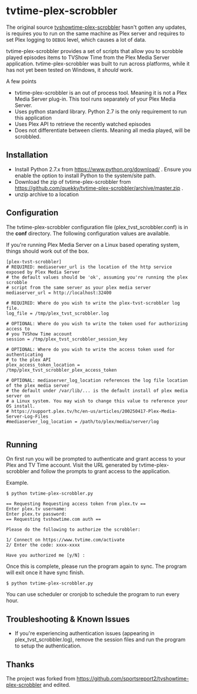 tvtime-plex-scrobbler
=====================

The original source [tvshowtime-plex-scrobbler](https://github.com/tvshowtime/tvshowtime-plex-scrobbler/) hasn't gotten any updates, is requires you to run on the same machine as Plex server and requires to set Plex logging to `DEBUG` level, which causes a lot of data.

tvtime-plex-scrobbler provides a set of scripts that allow you to scrobble played episodes items to TVShow Time from the Plex Media Server application. tvtime-plex-scrobbler was built to run across platforms, while it has not yet been tested on Windows, it *should* work.

A few points

  - tvtime-plex-scrobbler is an out of process tool. Meaning it is not a Plex Media Server plug-in. This tool runs separately of your Plex Media Server.
  - Uses python standard library. Python 2.7 is the only requirement to run this application
  - Uses Plex API to retrieve the recently watched episodes
  - Does not differentiate between clients. Meaning all media played, will be scrobbled.

Installation
----

* Install Python 2.7.x from https://www.python.org/download/ . Ensure you enable the option to install Python to the system/site path.
* Download the zip of tvtime-plex-scrobbler from https://github.com/quekky/tvtime-plex-scrobbler/archive/master.zip .
* unzip archive to a location

Configuration
-----------

The tvtime-plex-scrobbler configuration file (plex_tvst_scrobbler.conf) is in the **conf** directory. The following configuration values are available.

If you're running Plex Media Server on a Linux based operating system, things should work out of the box.

```
[plex-tvst-scrobbler]
# REQUIRED: mediaserver_url is the location of the http service exposed by Plex Media Server
# the default values should be 'ok', assuming you're running the plex scrobble
# script from the same server as your plex media server
mediaserver_url = http://localhost:32400

# REQUIRED: Where do you wish to write the plex-tvst-scrobbler log file.
log_file = /tmp/plex_tvst_scrobbler.log

# OPTIONAL: Where do you wish to write the token used for authorizing access to
# you TVShow Time account
session = /tmp/plex_tvst_scrobbler_session_key

# OPTIONAL: Where do you wish to write the access token used for authenticating
# to the plex API
plex_access_token_location = /tmp/plex_tvst_scrobbler_plex_access_token

# OPTIONAL: mediaserver_log_location references the log file location of the plex media server
# the default under /var/lib/... is the default install of plex media server on
# a Linux system. You may wish to change this value to reference your OS install.
# https://support.plex.tv/hc/en-us/articles/200250417-Plex-Media-Server-Log-Files
#mediaserver_log_location = /path/to/plex/media/server/log


```

Running
--------

On first run you will be prompted to authenticate and grant access to your Plex and TV Time account. Visit the URL generated by tvtime-plex-scrobbler and follow the prompts to grant access to the application.

Example.


```
$ python tvtime-plex-scrobbler.py

== Requesting Requesting access token from plex.tv ==
Enter plex.tv username:
Enter plex.tv password:
== Requesting tvshowtime.com auth ==

Please do the following to authorize the scrobbler:

1/ Connect on https://www.tvtime.com/activate
2/ Enter the code: xxxx-xxxx

Have you authorized me [y/N] :

```


Once this is complete, please run the program again to sync. The program will exit once it have sync finish.

```
$ python tvtime-plex-scrobbler.py
```

You can use scheduler or cronjob to schedule the program to run every hour.

Troubleshooting & Known Issues
-------------

* If you're experiencing authentication issues (appearing in plex_tvst_scrobbler.log), remove the session files and run the program to setup the authentication.

Thanks
------

The project was forked from https://github.com/sportsreport2/tvshowtime-plex-scrobbler and edited.
